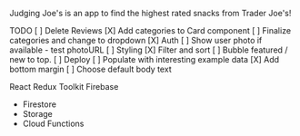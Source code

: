 Judging Joe's is an app to find the highest rated snacks from Trader Joe's!

TODO
[ ] Delete Reviews
[X] Add categories to Card component
[ ] Finalize categories and change to dropdown
[X] Auth
[ ] Show user photo if available - test photoURL
[ ] Styling
[X] Filter and sort
[ ] Bubble featured / new to top.
[ ] Deploy
[ ] Populate with interesting example data
[X] Add bottom margin
[ ] Choose default body text

React
Redux Toolkit
Firebase
  - Firestore
  - Storage
  - Cloud Functions
